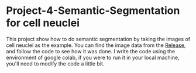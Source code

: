# Project-4-Semantic-Segmentation for cell neuclei
This project show how to do semantic segmentation by taking the images of cell neuclei as the example.
You can find the image data from the [Release](https://github.com/ChernXi/Project_4_Semantic_Segmentation/releases), and follow the code to see how it was done.
I write the code using the environment of google colab, if you were to run it in your local machine, you'll need to modify the code a little bit. 
